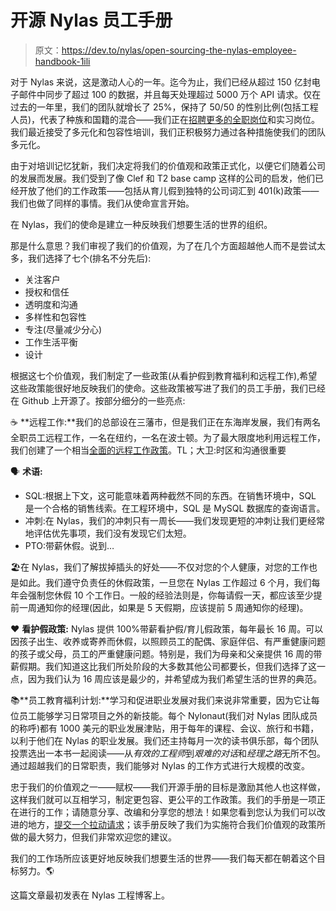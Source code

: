 # 开源 Nylas 员工手册

> 原文：<https://dev.to/nylas/open-sourcing-the-nylas-employee-handbook-1ili>

对于 Nylas 来说，这是激动人心的一年。迄今为止，我们已经从超过 150 亿封电子邮件中同步了超过 100 的数据，并且每天处理超过 5000 万个 API 请求。仅在过去的一年里，我们的团队就增长了 25%，保持了 50/50 的性别比例(包括工程人员)，代表了种族和国籍的混合——我们正在[招聘更多的全职岗位](https://www.nylas.com/jobs/)和实习岗位。我们最近接受了多元化和包容性培训，我们正积极努力通过各种措施使我们的团队多元化。

由于对培训记忆犹新，我们决定将我们的价值观和政策正式化，以便它们随着公司的发展而发展。我们受到了像 Clef 和 T2 base camp 这样的公司的启发，他们已经开放了他们的工作政策——包括从育儿假到独特的公司词汇到 401(k)政策——我们也做了同样的事情。我们从使命宣言开始。

在 Nylas，我们的使命是建立一种反映我们想要生活的世界的组织。

那是什么意思？我们审视了我们的价值观，为了在几个方面超越他人而不是尝试太多，我们选择了七个(排名不分先后):

*   关注客户
*   授权和信任
*   透明度和沟通
*   多样性和包容性
*   专注(尽量减少分心)
*   工作生活平衡
*   设计

根据这七个价值观，我们制定了一些政策(从看护假到教育福利和远程工作),希望这些政策能很好地反映我们的使命。这些政策被写进了我们的员工手册，我们已经在 Github 上开源了。按部分细分的一些亮点:

☕️ **远程工作:**我们的总部设在三藩市，但是我们正在东海岸发展，我们有两名全职员工远程工作，一名在纽约，一名在波士顿。为了最大限度地利用远程工作，我们创建了一个相当[全面的远程工作政策](https://github.com/nylas/handbook/blob/master/Processes%20and%20Practices/Remote%20Work.md)。TL；大卫:时区和沟通很重要

🗣 **术语:**

*   SQL:根据上下文，这可能意味着两种截然不同的东西。在销售环境中，SQL 是一个合格的销售线索。在工程环境中，SQL 是 MySQL 数据库的查询语言。
*   冲刺:在 Nylas，我们的冲刺只有一周长——我们发现更短的冲刺让我们更经常地评估优先事项，我们没有发现它们太短。
*   PTO:带薪休假。说到…

🏖在 Nylas，我们了解拔掉插头的好处——不仅对您的个人健康，对您的工作也是如此。我们遵守负责任的休假政策，一旦您在 Nylas 工作超过 6 个月，我们每年会强制您休假 10 个工作日。一般的经验法则是，你每请假一天，都应该至少提前一周通知你的经理(因此，如果是 5 天假期，应该提前 5 周通知你的经理)。

❤️ **看护假政策:** Nylas 提供 100%带薪看护假/育儿假政策，每年最长 16 周。可以因孩子出生、收养或寄养而休假，以照顾员工的配偶、家庭伴侣、有严重健康问题的孩子或父母，员工的严重健康问题。特别是，我们为母亲和父亲提供 16 周的带薪假期。我们知道这比我们所处阶段的大多数其他公司都要长，但我们选择了这一点，因为我们认为 16 周应该是最少的，并希望成为我们希望生活的世界的典范。

📚**员工教育福利计划:**学习和促进职业发展对我们来说非常重要，因为它让每位员工能够学习日常项目之外的新技能。每个 Nylonaut(我们对 Nylas 团队成员的称呼)都有 1000 美元的职业发展津贴，用于每年的课程、会议、旅行和书籍，以利于他们在 Nylas 的职业发展。我们还主持每月一次的读书俱乐部，每个团队投票选出一本书一起阅读——从*有效的工程师*到*艰难的对话*和*经理之路*无所不包。通过超越我们的日常职责，我们能够对 Nylas 的工作方式进行大规模的改变。

忠于我们的价值观之一——赋权——我们开源手册的目标是激励其他人也这样做，这样我们就可以互相学习，制定更包容、更公平的工作政策。我们的手册是一项正在进行的工作；请随意分享、改编和分享您的想法！如果您看到您认为我们可以改进的地方，[提交一个拉动请求](https://github.com/nylas/handbook)；该手册反映了我们为实施符合我们价值观的政策所做的最大努力，但我们非常欢迎您的建议。

我们的工作场所应该更好地反映我们想要生活的世界——我们每天都在朝着这个目标努力。🌎

这篇文章最初发表在 Nylas 工程博客上。